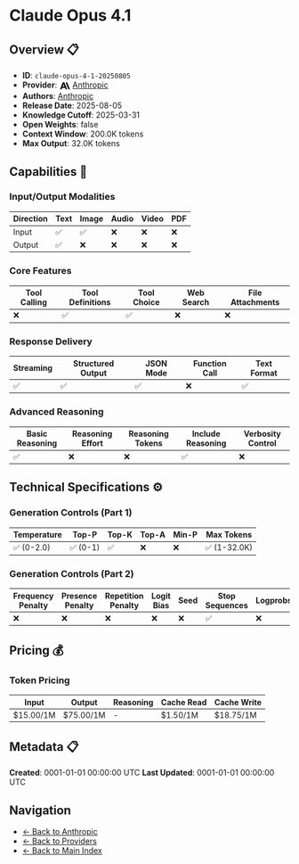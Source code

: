 # Claude Opus 4.1

## Overview 📋

- **ID**: `claude-opus-4-1-20250805`
- **Provider**: <img src="../logo.svg" alt="" width="20" height="20" style="vertical-align: middle"> [Anthropic](../README.md)
- **Authors**: [Anthropic](../../../authors/anthropic/README.md)
- **Release Date**: 2025-08-05
- **Knowledge Cutoff**: 2025-03-31
- **Open Weights**: false
- **Context Window**: 200.0K tokens
- **Max Output**: 32.0K tokens

## Capabilities 🎯

### Input/Output Modalities

| Direction | Text | Image | Audio | Video | PDF |
|-----------|------|-------|-------|-------|-----|
| Input     | ✅   | ✅   | ❌   | ❌   | ❌   |
| Output    | ✅   | ❌   | ❌   | ❌   | ❌   |

### Core Features

| Tool Calling | Tool Definitions | Tool Choice | Web Search | File Attachments |
|--------------|------------------|-------------|------------|------------------|
| ❌           | ✅               | ✅          | ❌         | ❌               |

### Response Delivery

| Streaming | Structured Output | JSON Mode | Function Call | Text Format |
|-----------|-------------------|-----------|---------------|--------------|
| ✅        | ✅                | ✅        | ❌            | ✅           |

### Advanced Reasoning

| Basic Reasoning | Reasoning Effort | Reasoning Tokens | Include Reasoning | Verbosity Control |
|-----------------|------------------|------------------|-------------------|-------------------|
| ✅              | ❌               | ❌               | ✅                | ❌                |

## Technical Specifications ⚙️

### Generation Controls (Part 1)

| Temperature | Top-P | Top-K | Top-A | Min-P | Max Tokens |
|-------------|-------|-------|-------|-------|------------|
| ✅ (0-2.0)  | ✅ (0-1) | ✅        | ❌        | ❌        | ✅ (1-32.0K) |

### Generation Controls (Part 2)

| Frequency Penalty | Presence Penalty | Repetition Penalty | Logit Bias | Seed | Stop Sequences | Logprobs |
|-------------------|------------------|--------------------|------------|------|----------------|----------|
| ❌                | ❌               | ❌                 | ❌         | ❌   | ✅             | ❌        |

## Pricing 💰

### Token Pricing

| Input | Output | Reasoning | Cache Read | Cache Write |
|-------|--------|-----------|------------|-------------|
| $15.00/1M | $75.00/1M | - | $1.50/1M | $18.75/1M |

## Metadata 📋

**Created**: 0001-01-01 00:00:00 UTC
**Last Updated**: 0001-01-01 00:00:00 UTC

## Navigation

- [← Back to Anthropic](../README.md)
- [← Back to Providers](../../README.md)
- [← Back to Main Index](../../../README.md)
